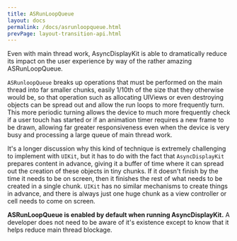 ```yaml
---
title: ASRunLoopQueue
layout: docs
permalink: /docs/asrunloopqueue.html
prevPage: layout-transition-api.html
---
```


Even with main thread work, AsyncDisplayKit is able to dramatically reduce its impact on the user experience by way of the rather amazing ASRunLoopQueue. 

`ASRunloopQueue` breaks up operations that must be performed on the main thread into far smaller chunks, easily 1/10th of the size that they otherwise would be, so that operation such as allocating UIViews or even destroying objects can be spread out and allow the run loops to more frequently turn. This more periodic turning allows the device to much more frequently check if a user touch has started or if an animation timer requires a new frame to be drawn, allowing far greater responsiveness even when the device is very busy and processing a large queue of main thread work.

It's a longer discussion why this kind of technique is extremely challenging to implement with `UIKit`, but it has to do with the fact that `AsyncDisplayKit` prepares content in advance, giving it a buffer of time where it can spread out the creation of these objects in tiny chunks. If it doesn't finish by the time it needs to be on screen, then it finishes the rest of what needs to be created in a single chunk. `UIKit` has no similar mechanisms to create things in advance, and there is always just one huge chunk as a view controller or cell needs to come on screen.

**ASRunLoopQueue is enabled by default when running AsyncDisplayKit.** A developer does not need to be aware of it's existence except to know that it helps reduce main thread blockage. 
